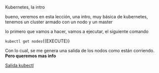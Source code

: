Kubernetes, la intro

bueno, veremos en esta lección, una intro, muy básica de kubernetes, tenemos un cluster armado con un nodo y un master

lo primero que vamos a hacer, vamos a ejecutar, el siguiente comando

`kubectl get nodes`{{EXECUTE}}

Con lo cual, se me genera una salida de los nodos como están corriendo. **Pero queremos mas info**

[Salida kubectl](./kubectl.PNG)
